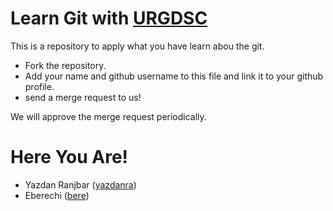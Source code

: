 # Learn Git with [URGDSC](https://urgdsc.com)


This is a repository to apply what you have learn abou the git.

- Fork the repository.
- Add your name and github username to this file and link it to your github profile.
- send a merge request to us!

We will approve the merge request periodically.


# Here You Are!

- Yazdan Ranjbar ([yazdanra](https://github.com/yazdanra))
- Eberechi ([bere](https://github.com/beretests))
